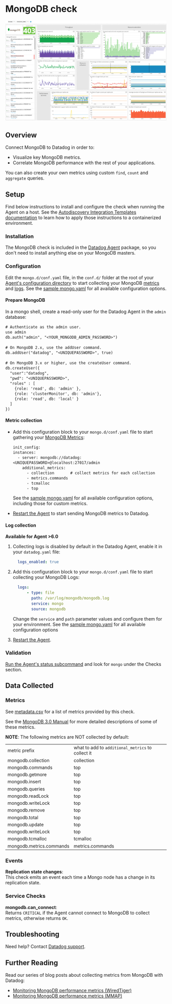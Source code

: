 # MongoDB check

![MongoDB Dashboard][1]

## Overview

Connect MongoDB to Datadog in order to:

* Visualize key MongoDB metrics.
* Correlate MongoDB performance with the rest of your applications.

You can also create your own metrics using custom `find`, `count` and `aggregate` queries.

## Setup

Find below instructions to install and configure the check when running the Agent on a host. See the [Autodiscovery Integration Templates documentation][2] to learn how to apply those instructions to a containerized environment.

### Installation

The MongoDB check is included in the [Datadog Agent][3] package, so you don't need to install anything else on your MongoDB masters.

### Configuration

Edit the `mongo.d/conf.yaml` file, in the `conf.d/` folder at the root of your [Agent's configuration directory][4] to start collecting your MongoDB [metrics](#metric-collection) and [logs](#log-collection).  See the [sample mongo.yaml][5] for all available configuration options.

#### Prepare MongoDB

In a mongo shell, create a read-only user for the Datadog Agent in the `admin` database:

```
# Authenticate as the admin user.
use admin
db.auth("admin", "<YOUR_MONGODB_ADMIN_PASSWORD>")

# On MongoDB 2.x, use the addUser command.
db.addUser("datadog", "<UNIQUEPASSWORD>", true)

# On MongoDB 3.x or higher, use the createUser command.
db.createUser({
  "user":"datadog",
  "pwd": "<UNIQUEPASSWORD>",
  "roles" : [
    {role: 'read', db: 'admin' },
    {role: 'clusterMonitor', db: 'admin'},
    {role: 'read', db: 'local' }
  ]
})
```

#### Metric collection

* Add this configuration block to your `mongo.d/conf.yaml` file to start gathering your [MongoDB Metrics](#metrics):

  ```
  init_config:
  instances:
    - server: mongodb://datadog:<UNIQUEPASSWORD>@localhost:27017/admin
      additional_metrics:
        - collection       # collect metrics for each collection
        - metrics.commands
        - tcmalloc
        - top
  ```
  See the [sample mongo.yaml][5] for all available configuration options, including those for custom metrics.

* [Restart the Agent][6] to start sending MongoDB metrics to Datadog.

#### Log collection

**Available for Agent >6.0**

1. Collecting logs is disabled by default in the Datadog Agent, enable it in your `datadog.yaml` file:

    ```yaml
      logs_enabled: true
    ```

2. Add this configuration block to your `mongo.d/conf.yaml` file to start collecting your MongoDB Logs:

    ```yaml
      logs:
          - type: file
            path: /var/log/mongodb/mongodb.log
            service: mongo
            source: mongodb
    ```
    Change the `service` and `path` parameter values and configure them for your environment.
    See the [sample mongo.yaml][5] for all available configuration options

3. [Restart the Agent][6].

### Validation

[Run the Agent's status subcommand][8] and look for `mongo` under the Checks section.

## Data Collected
### Metrics

See [metadata.csv][9] for a list of metrics provided by this check.

See the [MongoDB 3.0 Manual][10] for more detailed descriptions of some of these metrics.

**NOTE**: The following metrics are NOT collected by default:

|                          |                                                   |
| ---                      | ---                                               |
| metric prefix            | what to add to `additional_metrics` to collect it |
| mongodb.collection       | collection                                        |
| mongodb.commands         | top                                               |
| mongodb.getmore          | top                                               |
| mongodb.insert           | top                                               |
| mongodb.queries          | top                                               |
| mongodb.readLock         | top                                               |
| mongodb.writeLock        | top                                               |
| mongodb.remove           | top                                               |
| mongodb.total            | top                                               |
| mongodb.update           | top                                               |
| mongodb.writeLock        | top                                               |
| mongodb.tcmalloc         | tcmalloc                                          |
| mongodb.metrics.commands | metrics.commands                                  |

### Events

**Replication state changes**:<br>
This check emits an event each time a Mongo node has a change in its replication state.

### Service Checks

**mongodb.can_connect**:<br>
Returns `CRITICAL` if the Agent cannot connect to MongoDB to collect metrics, otherwise returns `OK`.

## Troubleshooting
Need help? Contact [Datadog support][11].

## Further Reading
Read our series of blog posts about collecting metrics from MongoDB with Datadog:

* [Monitoring MongoDB performance metrics (WiredTiger)][12]
* [Monitoring MongoDB performance metrics (MMAP)][13]


[1]: https://raw.githubusercontent.com/DataDog/integrations-core/master/mongo/images/mongo_dashboard.png
[2]: https://docs.datadoghq.com/agent/autodiscovery/integrations
[3]: https://app.datadoghq.com/account/settings#agent
[4]: https://docs.datadoghq.com/agent/guide/agent-configuration-files/?tab=agentv6#agent-configuration-directory
[5]: https://github.com/DataDog/integrations-core/blob/master/mongo/datadog_checks/mongo/data/conf.yaml.example
[6]: https://docs.datadoghq.com/agent/guide/agent-commands/?tab=agentv6#start-stop-and-restart-the-agent
[8]: https://docs.datadoghq.com/agent/guide/agent-commands/?tab=agentv6#agent-status-and-information
[9]: https://github.com/DataDog/integrations-core/blob/master/mongo/metadata.csv
[10]: https://docs.mongodb.org/manual/reference/command/dbStats
[11]: https://docs.datadoghq.com/help
[12]: https://www.datadoghq.com/blog/monitoring-mongodb-performance-metrics-wiredtiger
[13]: https://www.datadoghq.com/blog/monitoring-mongodb-performance-metrics-mmap
